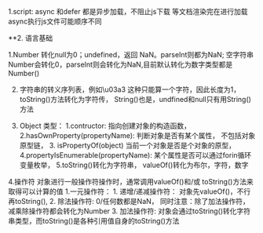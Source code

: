 1.script: async 和defer 都是异步加载，不阻止js下载 等文档渲染完在进行加载 async执行js文件可能顺序不同

**2. 语言基础

1.Number 转化null为0；undefined，返回 NaN。parseInt则都为NaN; 空字符串Number会转化0，parseInt则会转化为NaN,目前默认转化为数字类型都是Number()

2. 字符串的转义序列表，例如\u03a3 这种只能算一个字符，因此长度为1， toString()方法转化为字符传， String()也是，undfined和null只有用String()方法

3. Object 类型：
   1.contructor: 指向创建对象的构造函数， 
   2.hasOwnProperty(propertyName): 判断对象是否有某个属性， 不包括对象原型链， 
   3. isPropertyOf(object) 当前一个对象是否是个对象的原型，
   4.propertyIsEnumerable(propertyName): 某个属性是否可以通过forin循环变量枚举，
   5.toString()转化为字符串， valueOf()转化为布尔，字符，数字
  
4.操作符
  对象进行一般操作符操作时，通常调用valueOf()和/或 toString()方法来取得可以计算的值
  1.一元操作符：
    1. 递增/递减操作符： 对象先valueOf()，不行再toString(),
  2. 除法操作符: 0/任何数都是NaN， 同时注意：除了加法操作符，减乘除操作符都会转化为Number
  3. 加法操作符: 对象会通过toString()转化字符串类型，而toString()是各种引用值自身的toString()方法
